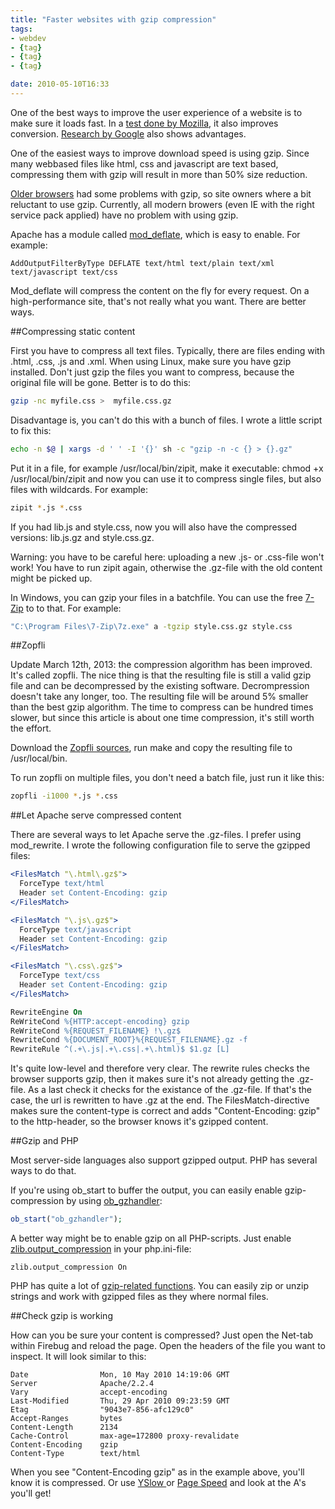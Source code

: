 ```yaml
---
title: "Faster websites with gzip compression"
tags:
- webdev
- {tag}
- {tag}
- {tag}

date: 2010-05-10T16:33
---
```


One of the best ways to improve the user experience of a website is to make sure it loads fast. In a <a href="http://blog.mozilla.com/metrics/2010/03/31/firefox-page-load-speed-part-i/">test done by Mozilla</a>, it also improves conversion. <a href="http://googleresearch.blogspot.com/2009/06/speed-matters.html">Research by Google</a> also shows advantages.

One of the easiest ways to improve download speed is using gzip. Since many webbased files like html, css and javascript are text based, compressing them with gzip will result in more than 50% size reduction.

<a href="http://schroepl.net/projekte/mod_gzip/browser.htm">Older browsers</a> had some problems with gzip, so site owners where a bit reluctant to use gzip. Currently, all modern browers (even IE with the right service pack applied) have no problem with using gzip.

Apache has a module called <a href="http://httpd.apache.org/docs/2.0/mod/mod_deflate.html">mod_deflate</a>, which is easy to enable. For example:

~~~
AddOutputFilterByType DEFLATE text/html text/plain text/xml text/javascript text/css
~~~

Mod_deflate will compress the content on the fly for every request. On a high-performance site, that's not really what you want. There are better ways.

##Compressing static content

First you have to compress all text files. Typically, there are files ending with .html, .css, .js and .xml. When using Linux, make sure you have gzip installed. Don't just gzip the files you want to compress, because the original file will be gone. Better is to do this:

~~~ bash
gzip -nc myfile.css >  myfile.css.gz
~~~

Disadvantage is, you can't do this with a bunch of files. I wrote a little script to fix this:

~~~ bash
echo -n $@ | xargs -d ' ' -I '{}' sh -c "gzip -n -c {} > {}.gz"
~~~

Put it in a file, for example /usr/local/bin/zipit, make it executable: chmod +x /usr/local/bin/zipit and now you can use it to compress single files, but also files with wildcards. For example:

~~~ bash
zipit *.js *.css
~~~

If you had lib.js and style.css, now you will also have the compressed versions: lib.js.gz and style.css.gz.

<p class="warning">
Warning: you have to be careful here: uploading a new .js- or .css-file won't work! You have to run zipit again, otherwise the .gz-file with the old content might be picked up.</p>

In Windows, you can gzip your files in a batchfile. You can use the free <a href="http://www.7-zip.org/">7-Zip</a> to to that. For example:

~~~ bash
"C:\Program Files\7-Zip\7z.exe" a -tgzip style.css.gz style.css
~~~

##Zopfli

Update March 12th, 2013: the compression algorithm has been improved. It's called zopfli. The nice thing is that the resulting file is still a valid gzip file and can be decompressed by the existing software. Decrompression doesn't take any longer, too. The resulting file will be around 5% smaller than the best gzip algorithm. The time to compress can be hundred times slower, but since this article is about one time compression, it's still worth the effort.

Download the [Zopfli sources](http://code.google.com/p/zopfli/), run make and copy the resulting file to /usr/local/bin.

To run zopfli on multiple files, you don't need a batch file, just run it like this:

~~~ bash
zopfli -i1000 *.js *.css
~~~

##Let Apache serve compressed content

There are several ways to let Apache serve the .gz-files. I prefer using mod_rewrite. I wrote the following configuration file to serve the gzipped files:

~~~ apache
<FilesMatch "\.html\.gz$">
  ForceType text/html
  Header set Content-Encoding: gzip
</FilesMatch>

<FilesMatch "\.js\.gz$">
  ForceType text/javascript
  Header set Content-Encoding: gzip
</FilesMatch>

<FilesMatch "\.css\.gz$">
  ForceType text/css
  Header set Content-Encoding: gzip
</FilesMatch>

RewriteEngine On
ReWriteCond %{HTTP:accept-encoding} gzip
ReWriteCond %{REQUEST_FILENAME} !\.gz$
RewriteCond %{DOCUMENT_ROOT}%{REQUEST_FILENAME}.gz -f
RewriteRule ^(.+\.js|.+\.css|.+\.html)$ $1.gz [L]
~~~

It's quite low-level and therefore very clear. The rewrite rules checks the browser supports gzip, then it makes sure it's not already getting the .gz-file. As a last check it checks for the existance of the .gz-file. If that's the case, the url is rewritten to have .gz at the end. The FilesMatch-directive makes sure the content-type is correct and adds "Content-Encoding: gzip" to the http-header, so the browser knows it's gzipped content.

##Gzip and PHP

Most server-side languages also support gzipped output. PHP has several ways to do that.

If you're using ob_start to buffer the output, you can easily enable gzip-compression by using <a href="http://www.php.net/manual/en/function.ob-gzhandler.php">ob_gzhandler</a>:

~~~ php
ob_start("ob_gzhandler");
~~~

A better way might be to enable gzip on all PHP-scripts. Just enable <a href="http://www.php.net/manual/en/zlib.configuration.php#ini.zlib.output-compression">zlib.output_compression</a> in your php.ini-file:

~~~
zlib.output_compression On
~~~

PHP has quite a lot of <a href="http://php.net/manual/en/book.zlib.php">gzip-related functions</a>. You can easily zip or unzip strings and work with gzipped files as they where normal files.

##Check gzip is working

How can you be sure your content is compressed? Just open the Net-tab within Firebug and reload the page. Open the headers of the file you want to inspect. It will look similar to this:

~~~
Date                Mon, 10 May 2010 14:19:06 GMT
Server              Apache/2.2.4
Vary                accept-encoding
Last-Modified       Thu, 29 Apr 2010 09:23:59 GMT
Etag                "9043e7-856-afc129c0"
Accept-Ranges       bytes
Content-Length      2134
Cache-Control       max-age=172800 proxy-revalidate
Content-Encoding    gzip
Content-Type        text/html
~~~

When you see "Content-Encoding gzip" as in the example above, you'll know it is compressed. Or use <a href="http://developer.yahoo.com/yslow/">YSlow </a>or <a href="http://code.google.com/intl/nl/speed/page-speed/">Page Speed</a> and look at the A's you'll get!

